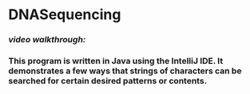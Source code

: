 # DNASequencing

### <em>video walkthrough:</em> 

### This program is written in Java using the IntelliJ IDE. It demonstrates a few ways that strings of characters can be searched for certain desired patterns or contents.
